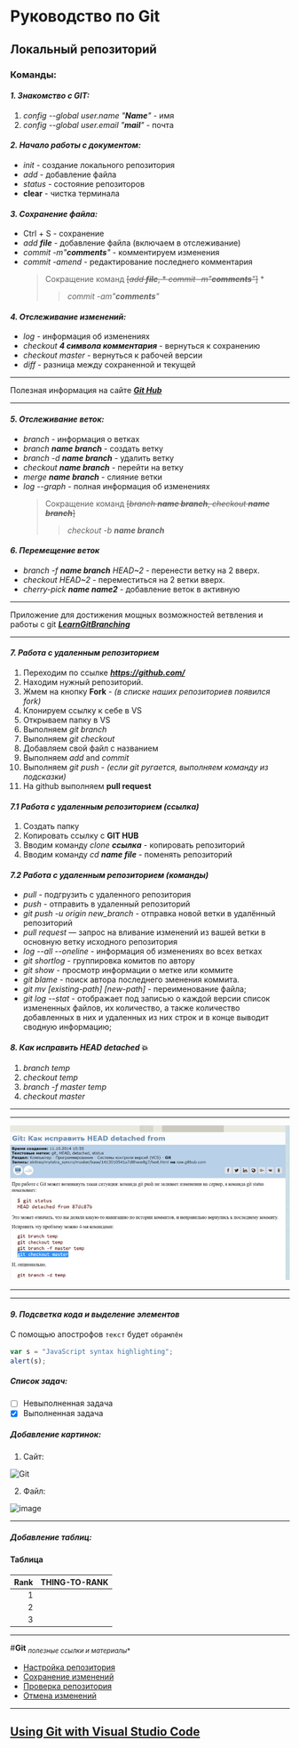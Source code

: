 # Руководство по Git
## Локальный репозиторий
### Команды:

#### *1. Знакомство с **GIT**:*
1. *config --global user.name "**Name**"* - имя
2. *config --global user.email "**mail**"* - почта

#### *2. Начало работы с документом:*
* *init* - создание локального репозитория
* *add* - добавление файла
* *status* - состояние репозиторов
* **clear** - чистка терминала

#### *3. Сохранение файла:*
* Ctrl + S - сохранение
* *add **file*** - добавление файла (включаем в отслеживание)
* *commit -m"**comments**"* - комментируем изменения
* *commit -amend* - редактирование последнего комментария
   >Сокращение команд ~~[*add **file***, * *commit -m"**comments**"*]~~ *
  >>*commit -am"**comments**"*

#### *4. Отслеживание изменений:*
* *log* - информация об изменениях
* *checkout **4 символа комментария*** - вернуться к сохранению
* *checkout master* - вернуться к рабочей версии
* *diff* - разница между сохраненной и текущей
___
Полезная информация на сайте [***Git Hub***](https://docs.github.com/ru/get-started/writing-on-github/getting-started-with-writing-and-formatting-on-github/basic-writing-and-formatting-syntax)
___

#### *5. Отслеживание веток:*
* *branch* - информация о ветках
* *branch **name branch*** - создать ветку
* *branch -d **name branch*** - удалить ветку
* *checkout **name branch*** - перейти на ветку
* *merge **name branch*** - слияние ветки
* *log --graph* - полная информация об изменениях
  > Сокращение команд ~~[*branch __name branch__*, *checkout __name branch__*]~~
  >> *checkout -b __name branch__*

#### *6. Перемещение веток*
* *branch -f __name branch__ HEAD~2* - перенести ветку на 2 вверх.
* *checkout HEAD~2* - переместиться на 2 ветки вверх.
* *cherry-pick __name name2__* - добавление веток в активную

___
Приложение для достижения мощных возможностей ветвления и работы с git
[__*LearnGitBranching*__](https://learngitbranching.js.org/?locale=ru_RU)
___

#### *7. Работа с удаленным репозиторием*
1. Переходим по ссылке __*https://github.com/*__
2. Находим нужный репозиторий.
3. Жмем на кнопку **Fork** - *(в списке наших репозиториев появился fork)*
4. Клонируем ссылку к себе в VS
5. Открываем папку в VS 
6. Выполняем *git branch* 
7. Выполняем *git checkout*
8. Добавляем свой файл с названием
9. Выполняем *add* and *commit*
10. Выполняем *git push* - *(если git ругается, выполняем команду из подсказки)*
11. На github выполняем **pull request**

#### *7.1 Работа с удаленным репозиторием (ссылка)*
1. Создать папку
2. Копировать ссылку с __GIT HUB__
3. Вводим команду *clone __ссылка__* - копировать репозиторий
4. Вводим команду *cd __name file__* - поменять репозиторий

#### *7.2 Работа с удаленным репозиторием (команды)*
* *pull* - подгрузить с удаленного репозитория
* *push* - отправить в удаленный репозиторий
* *git push -u origin new_branch* - отправка новой ветки в удалённый репозиторий
* *pull request* — запрос на вливание изменений из вашей ветки в основную ветку исходного репозитория
* *log --all --oneline* - информация об изменениях во всех ветках
* *git shortlog* - группировка комитов по автору
* *git show* - просмотр информации о метке или коммите
* *git blame* - поиск автора последнего зменения коммита.
* *git mv [existing-path] [new-path]* - переименованиe файла;
* *git log --stat* - отображает под записью о каждой версии список измененных файлов, их количество, а также количество добавленных в них и удаленных из них строк и в конце выводит сводную информацию;

#### *8. Как исправить HEAD detached* :boom:
1. *branch temp* 
2. *checkout temp* 
3. *branch -f master temp* 
4. *checkout master* 
___
___
![HEAD detached](head_detached.jpg)
___
___

#### *9. Подсветка кода и выделение элементов*

С помощью апострофов `текст` будет `обрамлён`
```javascript
var s = "JavaScript syntax highlighting";
alert(s);
``````

##### __Список задач:__
- [ ] Невыполненная задача
- [X] Выполненная задача

##### __Добавление картинок:__
1. Сайт:

![Git](https://encrypted-tbn0.gstatic.com/images?q=tbn:ANd9GcR3sbvB3nTktjiedy1RJyxYlpXfxSDUIi6jyg&usqp=CAU)

2. Файл:

![image](images.jpg)
____
##### __Добавление таблиц:__

#### Таблица

| Rank | THING-TO-RANK |
|-----:|---------------|
|     1|               |
|     2|               |
|     3|               |

___

#**Git** <sub>*полезные ссылки и материалы**</sub>

* [Настройка репозитория](https://www.atlassian.com/ru/git/tutorials/setting-up-a-repository)
* [Сохранение изменений](https://www.atlassian.com/ru/git/tutorials/saving-changes)
* [Проверка репозитория](https://www.atlassian.com/ru/git/tutorials/inspecting-a-repository)
* [Отмена изменений](https://www.atlassian.com/ru/git/tutorials/undoing-changes)
___
## [**Using Git with Visual Studio Code**](https://www.youtube.com/watch?app=desktop&v=i_23KUAEtUM)
